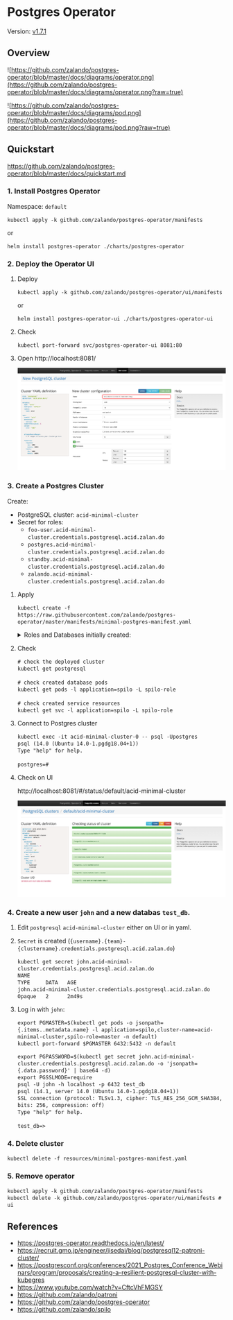 # Postgres Operator

Version: [v1.7.1](https://github.com/zalando/postgres-operator/releases/tag/v1.7.1)

## Overview

![https://github.com/zalando/postgres-operator/blob/master/docs/diagrams/operator.png](https://github.com/zalando/postgres-operator/blob/master/docs/diagrams/operator.png?raw=true)

![https://github.com/zalando/postgres-operator/blob/master/docs/diagrams/pod.png](https://github.com/zalando/postgres-operator/blob/master/docs/diagrams/pod.png?raw=true)

## Quickstart
https://github.com/zalando/postgres-operator/blob/master/docs/quickstart.md

### 1. Install Postgres Operator

Namespace: `default`

```
kubectl apply -k github.com/zalando/postgres-operator/manifests
```

or

```
helm install postgres-operator ./charts/postgres-operator
```

### 2. Deploy the Operator UI

1. Deploy

    ```
    kubectl apply -k github.com/zalando/postgres-operator/ui/manifests
    ```

    or

    ```
    helm install postgres-operator-ui ./charts/postgres-operator-ui
    ```

1. Check

    ```
    kubectl port-forward svc/postgres-operator-ui 8081:80
    ```

1. Open http://localhost:8081/

    ![](postgres-operator-ui.png)
### 3. Create a Postgres Cluster

Create:
- PostgreSQL cluster: `acid-minimal-cluster`
- Secret for roles:
    - `foo-user.acid-minimal-cluster.credentials.postgresql.acid.zalan.do`
    - `postgres.acid-minimal-cluster.credentials.postgresql.acid.zalan.do`
    - `standby.acid-minimal-cluster.credentials.postgresql.acid.zalan.do`
    - `zalando.acid-minimal-cluster.credentials.postgresql.acid.zalan.do`

1. Apply

    ```
    kubectl create -f https://raw.githubusercontent.com/zalando/postgres-operator/master/manifests/minimal-postgres-manifest.yaml
    ```

    <details><summary>Roles and Databases initially created:</summary>

    yaml:

    ```yaml
      users:
        zalando:  # database owner
        - superuser
        - createdb
        foo_user: []  # role for application foo
      databases:
        foo: zalando  # dbname: owner
      preparedDatabases:
        bar: {}
    ```

    roles:

    ```
    \du
                                                         List of roles
        Role name    |                         Attributes                         |               Member of
    -----------------+------------------------------------------------------------+----------------------------------------
     admin           | Create DB, Cannot login                                    | {foo_user,zalando,bar_owner}
     bar_data_owner  | Cannot login                                               | {bar_data_writer,bar_data_reader}
     bar_data_reader | Cannot login                                               | {}
     bar_data_writer | Cannot login                                               | {bar_data_reader}
     bar_owner       | Cannot login                                               | {bar_writer,bar_data_owner,bar_reader}
     bar_reader      | Cannot login                                               | {}
     bar_writer      | Cannot login                                               | {bar_reader}
     foo_user        |                                                            | {}
     postgres        | Superuser, Create role, Create DB, Replication, Bypass RLS | {}
     robot_zmon      | Cannot login                                               | {}
     standby         | Replication                                                | {}
     zalando         | Superuser, Create DB                                       | {}
     zalandos        | Cannot login                                               | {}
    ```

    databases:

    ```
    \l
                                      List of databases
       Name    |   Owner   | Encoding |   Collate   |    Ctype    |   Access privileges
    -----------+-----------+----------+-------------+-------------+-----------------------
     bar       | bar_owner | UTF8     | en_US.utf-8 | en_US.utf-8 |
     foo       | zalando   | UTF8     | en_US.utf-8 | en_US.utf-8 |
     postgres  | postgres  | UTF8     | en_US.utf-8 | en_US.utf-8 |
     template0 | postgres  | UTF8     | en_US.utf-8 | en_US.utf-8 | =c/postgres          +
               |           |          |             |             | postgres=CTc/postgres
     template1 | postgres  | UTF8     | en_US.utf-8 | en_US.utf-8 | =c/postgres          +
               |           |          |             |             | postgres=CTc/postgres
    (5 rows)
    ```

    </details>

1. Check

    ```
    # check the deployed cluster
    kubectl get postgresql

    # check created database pods
    kubectl get pods -l application=spilo -L spilo-role

    # check created service resources
    kubectl get svc -l application=spilo -L spilo-role
    ```

1. Connect to Postgres cluster

    ```
    kubectl exec -it acid-minimal-cluster-0 -- psql -Upostgres
    psql (14.0 (Ubuntu 14.0-1.pgdg18.04+1))
    Type "help" for help.

    postgres=#
    ```

1. Check on UI

    http://localhost:8081/#/status/default/acid-minimal-cluster


    ![](postgres-operator-ui-cluster.png)


### 4. Create a new user `john` and a new databas `test_db`.

1. Edit `postgresql` `acid-minimal-cluster` either on UI or in yaml.

1. `Secret` is created (`{username}.{team}-{clustername}.credentials.postgresql.acid.zalan.do`)

    ```
    kubectl get secret john.acid-minimal-cluster.credentials.postgresql.acid.zalan.do
    NAME                                                             TYPE     DATA   AGE
    john.acid-minimal-cluster.credentials.postgresql.acid.zalan.do   Opaque   2      2m49s
    ```

1. Log in with `john`:

    ```
    export PGMASTER=$(kubectl get pods -o jsonpath={.items..metadata.name} -l application=spilo,cluster-name=acid-minimal-cluster,spilo-role=master -n default)
    kubectl port-forward $PGMASTER 6432:5432 -n default
    ```

    ```
    export PGPASSWORD=$(kubectl get secret john.acid-minimal-cluster.credentials.postgresql.acid.zalan.do -o 'jsonpath={.data.password}' | base64 -d)
    export PGSSLMODE=require
    psql -U john -h localhost -p 6432 test_db
    psql (14.1, server 14.0 (Ubuntu 14.0-1.pgdg18.04+1))
    SSL connection (protocol: TLSv1.3, cipher: TLS_AES_256_GCM_SHA384, bits: 256, compression: off)
    Type "help" for help.

    test_db=>
    ```

### 4. Delete cluster

```
kubectl delete -f resources/minimal-postgres-manifest.yaml
```

### 5. Remove operator

```
kubectl apply -k github.com/zalando/postgres-operator/manifests
kubectl delete -k github.com/zalando/postgres-operator/ui/manifests # ui
```

## References
- https://postgres-operator.readthedocs.io/en/latest/
- https://recruit.gmo.jp/engineer/jisedai/blog/postgresql12-patroni-cluster/
- https://postgresconf.org/conferences/2021_Postgres_Conference_Webinars/program/proposals/creating-a-resilient-postgresql-cluster-with-kubegres
- https://www.youtube.com/watch?v=CftcVhFMGSY
- https://github.com/zalando/patroni
- https://github.com/zalando/postgres-operator
- https://github.com/zalando/spilo
